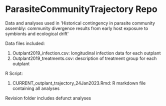 # ParasiteCommunityTrajectory Repo
Data and analyses used in 'Historical contingency in parasite community assembly: community divergence results from early host exposure to symbionts and ecological drift'    

Data files included: 
1. Outplant2019_infection.csv: longitudinal infection data for each outplant
2. Outplant2019_treatments.csv: description of treatment group for each outplant

R Script:
1. CURRENT_outplant_trajectory_24Jan2023.Rmd: R markdown file containing all analyses

Revision folder includes defunct analyses
